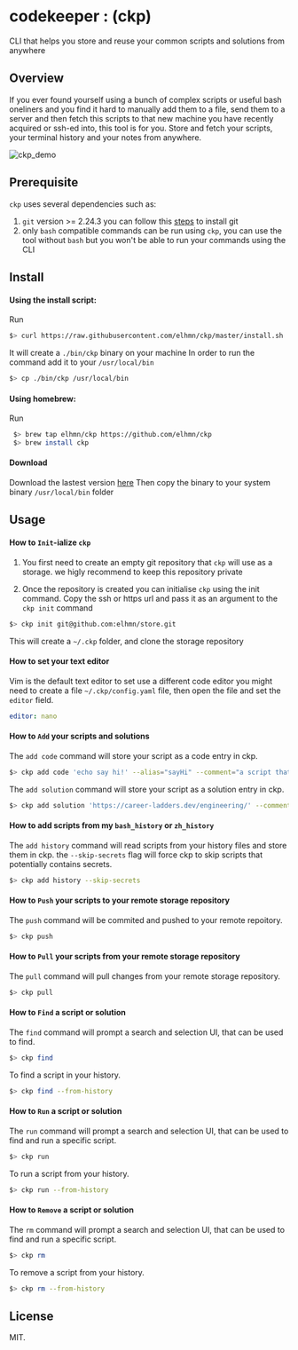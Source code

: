 # codekeeper : (ckp)
CLI that helps you store and reuse your common scripts and solutions from anywhere

## Overview

If you ever found yourself using a bunch of complex scripts or useful bash oneliners and you find it hard to manually add them to a file, send them to a server and then fetch this scripts to that new machine you have recently acquired or ssh-ed into, this tool is for you. Store and fetch your scripts, your terminal history and your notes from anywhere.

![ckp_demo](https://user-images.githubusercontent.com/5704817/120272338-39377a80-c2ad-11eb-9058-a16f98745bb1.gif)

## Prerequisite
`ckp` uses several dependencies such as:
1. `git` version >= 2.24.3 you can follow this [steps](https://git-scm.com/book/en/v2/Getting-Started-Installing-Git) to install git
2. only `bash` compatible commands can be run using `ckp`, you can use the tool without `bash` but you won't be able to run your commands using the CLI

## Install

#### Using the install script:

Run
```sh
$> curl https://raw.githubusercontent.com/elhmn/ckp/master/install.sh | bash
```
It will create a `./bin/ckp` binary on your machine
In order to run the command add it to your `/usr/local/bin`
```sh
$> cp ./bin/ckp /usr/local/bin
```

#### Using homebrew:

Run
```sh
 $> brew tap elhmn/ckp https://github.com/elhmn/ckp
 $> brew install ckp
```

#### Download

Download the lastest version [here](https://github.com/elhmn/ckp/releases)
Then copy the binary to your system binary `/usr/local/bin` folder


## Usage

#### How to `Init`-ialize `ckp`

1. You first need to create an empty git repository that `ckp` will use as a storage. we higly recommend to keep this repository private

2. Once the repository is created you can initialise `ckp` using the init command.
    Copy the ssh or https url and pass it as an argument to the `ckp init` command

```sh
$> ckp init git@github.com:elhmn/store.git
```

This will create a `~/.ckp` folder, and clone the storage repository

#### How to set your text editor

Vim is the default text editor to set use a different code editor you might need to create a file `~/.ckp/config.yaml` file,
then open the file and set the `editor` field.

```yaml
editor: nano
```


#### How to `Add` your scripts and solutions

The `add code` command will store your script as a code entry in ckp.

```sh
$> ckp add code 'echo say hi!' --alias="sayHi" --comment="a script that says hi"
```

The `add solution` command will store your script as a solution entry in ckp.

```sh
$> ckp add solution 'https://career-ladders.dev/engineering/' --comment="carreer ladders"
```

#### How to add scripts from my `bash_history` or `zh_history`

The `add history` command will read scripts from your history files and store them in ckp.
the `--skip-secrets` flag will force ckp to skip scripts that potentially contains secrets.

```sh
$> ckp add history --skip-secrets
```

#### How to `Push` your scripts to your remote storage repository

The `push` command will be commited and pushed to your remote repoitory.

```sh
$> ckp push
```

#### How to `Pull` your scripts from your remote storage repository

The `pull` command will pull changes from your remote storage repository.

```sh
$> ckp pull
```

#### How to `Find` a script or solution

The `find` command will prompt a search and selection UI, that can be used to find.

```sh
$> ckp find
```

To find a script in your history.

```sh
$> ckp find --from-history
```


#### How to `Run` a script or solution

The `run` command will prompt a search and selection UI, that can be used to find and run a specific script.

```sh
$> ckp run
```

To run a script from your history.

```sh
$> ckp run --from-history
```


#### How to `Remove` a script or solution

The `rm` command will prompt a search and selection UI, that can be used to find and run a specific script.

```sh
$> ckp rm
```

To remove a script from your history.

```sh
$> ckp rm --from-history
```


## License

MIT.
